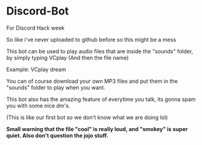 # Discord-Bot
For Discord Hack week


So like i've never uploaded to github before so this might be a mess


This bot can be used to play audio files that are inside the "sounds" folder, by simply typing VCplay (And then the file name)

Example: VCplay dream

You can of course download your own MP3 files and put them in the "sounds" folder to play when you want.


This bot also has the amazing feature of everytime you talk, its gonna spam you with some nice dm's.


(This is like our first bot so we don't know what we are doing lol)


**Small warning that the file "cool" is really loud, and "smokey" is super quiet. Also don't question the jojo stuff.**  
